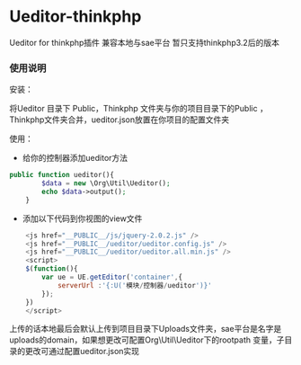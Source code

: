 Ueditor-thinkphp
================

Ueditor for thinkphp插件
兼容本地与sae平台
暂只支持thinkphp3.2后的版本

### 使用说明
安装：

将Ueditor 目录下 Public，Thinkphp 文件夹与你的项目目录下的Public ， Thinkphp文件夹合并，ueditor.json放置在你项目的配置文件夹

使用：

- 给你的控制器添加ueditor方法
```php
public function ueditor(){
    	$data = new \Org\Util\Ueditor();
		echo $data->output();
    }
```
- 添加以下代码到你视图的view文件
```javascript
    <js href="__PUBLIC__/js/jquery-2.0.2.js" />
    <js href="__PUBLIC__/ueditor/ueditor.config.js" />    
    <js href="__PUBLIC__/ueditor/ueditor.all.min.js" />
    <script>
    $(function(){
        var ue = UE.getEditor('container',{
            serverUrl :'{:U('模块/控制器/ueditor')}'
        });
    })
    </script>
```
上传的话本地最后会默认上传到项目目录下Uploads文件夹，sae平台是名字是uploads的domain，如果想更改可配置Org\Util\Ueditor下的rootpath
变量，子目录的更改可通过配置ueditor.json实现
    
